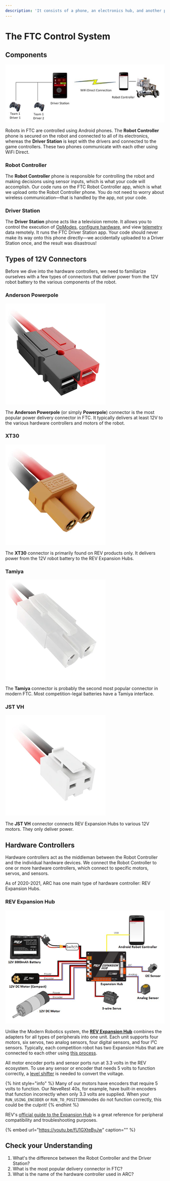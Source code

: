 ```yaml
---
description: 'It consists of a phone, an electronics hub, and another phone.'
---
```


# The FTC Control System

## Components

![Components of the FTC Control System \(from official wiki\)](.gitbook/assets/image%20%2812%29.png)

Robots in FTC are controlled using Android phones. The **Robot Controller** phone is secured on the robot and connected to all of its electronics, whereas the **Driver Station** is kept with the drivers and connected to the game controllers. These two phones communicate with each other using WiFi Direct.

### Robot Controller

The **Robot Controller** phone is responsible for controlling the robot and making decisions using sensor inputs, which is what your code will accomplish. Our code runs on the FTC Robot Controller app, which is what we upload onto the Robot Controller phone. You do not need to worry about wireless communication—that is handled by the app, not your code.

### Driver Station

The **Driver Station** phone acts like a television remote. It allows you to control the execution of [OpModes](the-opmode-1/defining-the-opmode.md), [configure hardware](hardware-interaction/configuration.md), and view [telemetry](the-opmode-1/telemetry-and-debugging.md) data remotely. It runs the FTC Driver Station app. Your code should never make its way onto this phone directly—we accidentally uploaded to a Driver Station once, and the result was disastrous!

## Types of 12V Connectors

Before we dive into the hardware controllers, we need to familiarize ourselves with a few types of connectors that deliver power from the 12V robot battery to the various components of the robot.

### Anderson Powerpole

![The Anderson Powerpole Connector \(from goBILDA.com\)](.gitbook/assets/image%20%2817%29.png)

The **Anderson Powerpole** \(or simply **Powerpole**\) connector is the most popular power delivery connector in FTC. It typically delivers at least 12V to the various hardware controllers and motors of the robot.

### XT30

![The XT30 Connector \(from goBILDA.com\)](.gitbook/assets/image%20%2815%29.png)

The **XT30** connector is primarily found on REV products only. It delivers power from the 12V robot battery to the REV Expansion Hubs.

### Tamiya

![The Tamiya Connector \(from goBILDA.com\)](.gitbook/assets/image%20%285%29.png)

The **Tamiya** connector is probably the second most popular connector in modern FTC. Most competition-legal batteries have a Tamiya interface.

### JST VH

![The JST VH Connector \(from goBILDA.com\)](.gitbook/assets/image%20%2810%29.png)

The **JST VH** connector connects REV Expansion Hubs to various 12V motors. They only deliver power.

## Hardware Controllers

Hardware controllers act as the middleman between the Robot Controller and the individual hardware devices. We connect the Robot Controller to one or more hardware controllers, which connect to specific motors, servos, and sensors.

As of 2020-2021, ARC has one main type of hardware controller: REV Expansion Hubs.

### REV Expansion Hub

![Diagram of connections for the REV Expansion Hub \(from official wiki\)](.gitbook/assets/image%20%2811%29.png)

Unlike the Modern Robotics system, the [**REV Expansion Hub**](http://www.revrobotics.com/rev-31-1153/) combines the adapters for all types of peripherals into one unit. Each unit supports four motors, six servos, two analog sensors, four digital sensors, and four I²C sensors. Typically, each competition robot has two Expansion Hubs that are connected to each other using [this process](https://github.com/ftctechnh/ftc_app/wiki/Using-Two-Expansion-Hubs).

All motor encoder ports and sensor ports run at 3.3 volts in the REV ecosystem. To use any sensor or encoder that needs 5 volts to function correctly, a [level shifter](http://www.revrobotics.com/REV-31-1389/) is needed to convert the voltage.

{% hint style="info" %}
Many of our motors have encoders that require 5 volts to function. Our NeveRest 40s, for example, have built-in encoders that function incorrectly when only 3.3 volts are supplied. When your `RUN_USING_ENCODER` or `RUN_TO_POSITION`modes do not function correctly, this could be the culprit!
{% endhint %}

REV's [official guide to the Expansion Hub](https://www.revrobotics.com/content/docs/REV-31-1153-GS.pdf) is a great reference for peripheral compatibility and troubleshooting purposes.

{% embed url="https://youtu.be/fU1GXteByJw" caption="" %}

## Check your Understanding

1. What's the difference between the Robot Controller and the Driver Station?
2. What is the most popular delivery connector in FTC?
3. What is the name of the hardware controller used in ARC?

